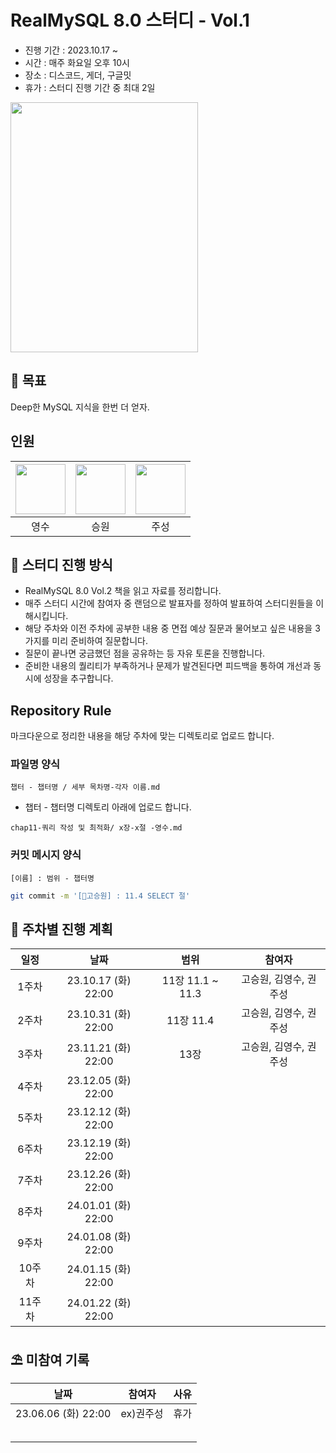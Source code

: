 # RealMySQL 8.0 스터디 - Vol.1

* 진행 기간 : 2023.10.17 ~
* 시간 : 매주 화요일 오후 10시
* 장소 : 디스코드, 게더, 구글밋
* 휴가 : 스터디 진행 기간 중 최대 2일

<img src="https://contents.kyobobook.co.kr/sih/fit-in/458x0/pdt/9791158392727.jpg" width = 300 height = 400>

## 🚩 목표
Deep한 MySQL 지식을 한번 더 얻자.


## 인원
| [<img src="https://github.com/devYSK.png" width="80">](https://github.com/devYSK) | [<img src="https://github.com/goseungwon.png" width="80">](https://github.com/goseungwon) | [<img src="https://github.com/JoosungKwon.png" width="80">](https://github.com/JoosungKwon) |
|:----------------------------------------------------------------------------------:|:----------------------------------------------------------------------------------:|:-----------------------------------------------------------------------------------:|
| 영수 | 승원 | 주성 |



## 🎯 스터디 진행 방식
* RealMySQL 8.0 Vol.2 책을 읽고 자료를 정리합니다.
* 매주 스터디 시간에 참여자 중 랜덤으로 발표자를 정하여 발표하여 스터디원들을 이해시킵니다.
* 해당 주차와 이전 주차에 공부한 내용 중 면접 예상 질문과 물어보고 싶은 내용을 3가지를 미리 준비하여 질문합니다.
* 질문이 끝나면 궁금했던 점을 공유하는 등 자유 토론을 진행합니다. 
* 준비한 내용의 퀄리티가 부족하거나 문제가 발견된다면 피드백을 통하여 개선과 동시에 성장을 추구합니다.


## Repository Rule
마크다운으로 정리한 내용을 해당 주차에 맞는 디렉토리로 업로드 합니다.

### 파일명 양식
`챕터 - 챕터명 / 세부 목차명-각자 이름.md`
* 챕터 - 챕터명 디렉토리 아래에 업로드 합니다.
```
chap11-쿼리 작성 및 최적화/ x장-x절 -영수.md
```

### 커밋 메시지 양식
`[이름] : 범위 - 챕터명  `
```sh
git commit -m '[고승원] : 11.4 SELECT 절'
```


## 🎯 주차별 진행 계획
|일정|날짜|범위|참여자
|:--:|:--:|:--:|:--:|
|1주차|23.10.17 (화) 22:00| 11장 11.1 ~ 11.3  | 고승원, 김영수, 권주성  |
|2주차|23.10.31 (화) 22:00| 11장 11.4 | 고승원, 김영수, 권주성  |
|3주차|23.11.21 (화) 22:00| 13장  | 고승원, 김영수, 권주성 |
|4주차|23.12.05 (화) 22:00|  |  |
|5주차|23.12.12 (화) 22:00|  |  |
|6주차|23.12.19 (화) 22:00|  |  |
|7주차|23.12.26 (화) 22:00|  |  |
|8주차|24.01.01 (화) 22:00|  |  |
|9주차|24.01.08 (화) 22:00|  |  |
|10주차|24.01.15 (화) 22:00| |  |
|11주차|24.01.22 (화) 22:00| |  |


## ⛱️ 미참여 기록

|날짜|참여자|사유
|:--:|:--:|:--:|
|23.06.06 (화) 22:00|ex)권주성|휴가
|||
|||
|||
|||
|||
